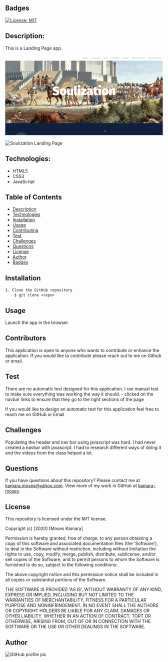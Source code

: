 ## Badges
[![License: MIT](https://img.shields.io/badge/License-MIT-yellow.svg)](https://opensource.org/licenses/MIT)

## Description:
This is a Landing Page app.

![Soulization Demo](images/soulization.gif)

<img src="images/soulization.png" alt="Soulization Landing Page">

## Technologies:
- HTML5
- CSS3
- JavaScript

## Table of Contents
* [Description](#description)
* [Technologies](#topics)
* [Installation](#installation)
* [Usage](#usage)
* [Contributing](#contributing)
* [Test](#test)
* [Challenges](#challenges)
* [Questions](#questions)
* [License](#license)
* [Author](#Author)
* [Badges](#badges)

## Installation

    1. Clone the GitHub repository
        $ git clone <repo>

## Usage
Launch the app in the browser.

## Contributors
This application is open to anyone who wants to contribute or enhance the application. If you would like to contribute please reach out to me on Github or email.

## Test
There are no automatic test designed for this application. I ran manual test to make sure everything was working the way it should.
    - clicked on the navbar links to ensure that they go to the right sections of the page

If you would like to design an automatic test for this application feel free to reach me on GitHub or Email

## Challenges
Populating the header and nav bar using javascript was hard. I had never created a navbar with javascript. I had to research different ways of doing it and the videos from the class helped a lot.

## Questions
If you have questions about this repository? Please contact me at [kamara.moses@yahoo.com](mailto:kamara.moses@yahoo.com). View more of my work in GitHub at [kamara-moses](https://github.com/kamara-moses).

## License
This repository is licensed under the MIT license.

Copyright (c) [2020] [Moses Kamara]

Permission is hereby granted, free of charge, to any person obtaining a copy of this software and associated documentation files (the 'Software'), to deal in the Software without restriction, including without limitation the rights to use, copy, modify, merge, publish, distribute, sublicense, and/or sell copies of the Software, and to permit persons to whom the Software is furnished to do so, subject to the following conditions:

The above copyright notice and this permission notice shall be included in all copies or substantial portions of the Software.

THE SOFTWARE IS PROVIDED 'AS IS', WITHOUT WARRANTY OF ANY KIND, EXPRESS OR IMPLIED, INCLUDING BUT NOT LIMITED TO THE WARRANTIES OF MERCHANTABILITY, FITNESS FOR A PARTICULAR PURPOSE AND NONINFRINGEMENT. IN NO EVENT SHALL THE AUTHORS OR COPYRIGHT HOLDERS BE LIABLE FOR ANY CLAIM, DAMAGES OR OTHER LIABILITY, WHETHER IN AN ACTION OF CONTRACT, TORT OR OTHERWISE, ARISING FROM, OUT OF OR IN CONNECTION WITH THE SOFTWARE OR THE USE OR OTHER DEALINGS IN THE SOFTWARE.

## Author 
![GitHub profile pic](https://avatars3.githubusercontent.com/u/65128951?v=4)
